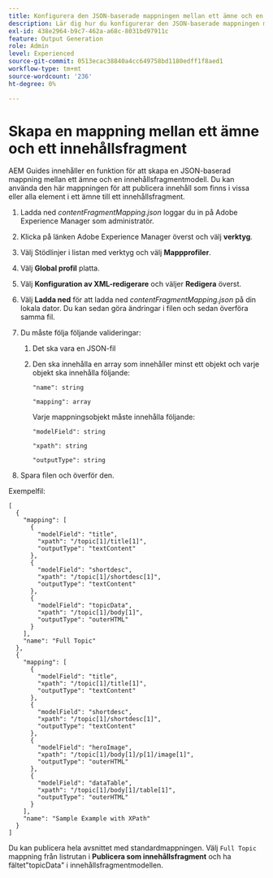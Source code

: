 ```yaml
---
title: Konfigurera den JSON-baserade mappningen mellan ett ämne och en innehållsfragmentmodell.
description: Lär dig hur du konfigurerar den JSON-baserade mappningen mellan ett ämne och en innehållsfragmentmodell.
exl-id: 438e2964-b9c7-462a-a68c-8031bd97911c
feature: Output Generation
role: Admin
level: Experienced
source-git-commit: 0513ecac38840a4cc649758bd1180edff1f8aed1
workflow-type: tm+mt
source-wordcount: '236'
ht-degree: 0%

---
```


# Skapa en mappning mellan ett ämne och ett innehållsfragment

AEM Guides innehåller en funktion för att skapa en JSON-baserad mappning mellan ett ämne och en innehållsfragmentmodell. Du kan använda den här mappningen för att publicera innehåll som finns i vissa eller alla element i ett ämne till ett innehållsfragment.

1. Ladda ned *contentFragmentMapping.json* loggar du in på Adobe Experience Manager som administratör.
1. Klicka på länken Adobe Experience Manager överst och välj **verktyg**.
1. Välj Stödlinjer i listan med verktyg och välj **Mappprofiler**.
1. Välj **Global profil** platta.
1. Välj **Konfiguration av XML-redigerare** och väljer **Redigera** överst.
1. Välj **Ladda ned** för att ladda ned *contentFragmentMapping.json*  på din lokala dator. Du kan sedan göra ändringar i filen och sedan överföra samma fil.

1. Du måste följa följande valideringar:

   1. Det ska vara en JSON-fil
   2. Den ska innehålla en array som innehåller minst ett objekt och varje objekt ska innehålla följande:


      `"name": string `

      `"mapping": array`

      Varje mappningsobjekt måste innehålla följande:

      `"modelField": string`

      `"xpath": string`

      `"outputType": string`
1. Spara filen och överför den.

Exempelfil:

```
[
  {
    "mapping": [
      {
        "modelField": "title",
        "xpath": "/topic[1]/title[1]",
        "outputType": "textContent"
      },
      {
        "modelField": "shortdesc",
        "xpath": "/topic[1]/shortdesc[1]",
        "outputType": "textContent"
      },
      {
        "modelField": "topicData",
        "xpath": "/topic[1]/body[1]",
        "outputType": "outerHTML"
      }
    ],
    "name": "Full Topic"
  },
  {
    "mapping": [
      {
        "modelField": "title",
        "xpath": "/topic[1]/title[1]",
        "outputType": "textContent"
      },
      {
        "modelField": "shortdesc",
        "xpath": "/topic[1]/shortdesc[1]",
        "outputType": "textContent"
      },
      {
        "modelField": "heroImage",
        "xpath": "/topic[1]/body[1]/p[1]/image[1]",
        "outputType": "outerHTML"
      },
      {
        "modelField": "dataTable",
        "xpath": "/topic[1]/body[1]/table[1]",
        "outputType": "outerHTML"
      }
    ],
    "name": "Sample Example with XPath"
  }
]
```

Du kan publicera hela avsnittet med standardmappningen. Välj `Full Topic` mappning från listrutan i **Publicera som innehållsfragment** och ha fältet&quot;topicData&quot; i innehållsfragmentmodellen.
